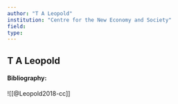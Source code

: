 ```yaml
---
author: "T A Leopold"
institution: "Centre for the New Economy and Society"
field:
type:
---
```


## T A Leopold
#### Bibliography:

![[@Leopold2018-cc]]